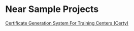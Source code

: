 # Near Sample Projects

[Certificate Generation System For Training Centers (Certy)](https://github.com/mhassanist/certchain)
